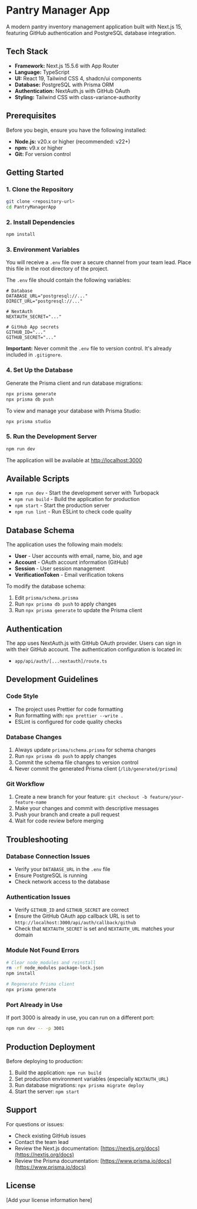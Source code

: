 # Pantry Manager App

A modern pantry inventory management application built with Next.js 15, featuring GitHub authentication and PostgreSQL database integration.

## Tech Stack

- **Framework:** Next.js 15.5.6 with App Router
- **Language:** TypeScript
- **UI:** React 19, Tailwind CSS 4, shadcn/ui components
- **Database:** PostgreSQL with Prisma ORM
- **Authentication:** NextAuth.js with GitHub OAuth
- **Styling:** Tailwind CSS with class-variance-authority

## Prerequisites

Before you begin, ensure you have the following installed:

- **Node.js:** v20.x or higher (recommended: v22+)
- **npm:** v9.x or higher
- **Git:** For version control

## Getting Started

### 1. Clone the Repository

```bash
git clone <repository-url>
cd PantryManagerApp
```

### 2. Install Dependencies

```bash
npm install
```

### 3. Environment Variables

You will receive a `.env` file over a secure channel from your team lead. Place this file in the root directory of the project.

The `.env` file should contain the following variables:

```env
# Database
DATABASE_URL="postgresql://..."
DIRECT_URL="postgresql://..."

# NextAuth
NEXTAUTH_SECRET="..."

# GitHub App secrets
GITHUB_ID="..."
GITHUB_SECRET="..."
```

**Important:** Never commit the `.env` file to version control. It's already included in `.gitignore`.

### 4. Set Up the Database

Generate the Prisma client and run database migrations:

```bash
npx prisma generate
npx prisma db push
```

To view and manage your database with Prisma Studio:

```bash
npx prisma studio
```

### 5. Run the Development Server

```bash
npm run dev
```

The application will be available at [http://localhost:3000](http://localhost:3000)

## Available Scripts

- `npm run dev` - Start the development server with Turbopack
- `npm run build` - Build the application for production
- `npm start` - Start the production server
- `npm run lint` - Run ESLint to check code quality

## Database Schema

The application uses the following main models:

- **User** - User accounts with email, name, bio, and age
- **Account** - OAuth account information (GitHub)
- **Session** - User session management
- **VerificationToken** - Email verification tokens

To modify the database schema:

1. Edit `prisma/schema.prisma`
2. Run `npx prisma db push` to apply changes
3. Run `npx prisma generate` to update the Prisma client

## Authentication

The app uses NextAuth.js with GitHub OAuth provider. Users can sign in with their GitHub account. The authentication configuration is located in:

- `app/api/auth/[...nextauth]/route.ts`

## Development Guidelines

### Code Style

- The project uses Prettier for code formatting
- Run formatting with: `npx prettier --write .`
- ESLint is configured for code quality checks

### Database Changes

1. Always update `prisma/schema.prisma` for schema changes
2. Run `npx prisma db push` to apply changes
3. Commit the schema file changes to version control
4. Never commit the generated Prisma client (`/lib/generated/prisma`)

### Git Workflow

1. Create a new branch for your feature: `git checkout -b feature/your-feature-name`
2. Make your changes and commit with descriptive messages
3. Push your branch and create a pull request
4. Wait for code review before merging

## Troubleshooting

### Database Connection Issues

- Verify your `DATABASE_URL` in the `.env` file
- Ensure PostgreSQL is running
- Check network access to the database

### Authentication Issues

- Verify `GITHUB_ID` and `GITHUB_SECRET` are correct
- Ensure the GitHub OAuth app callback URL is set to `http://localhost:3000/api/auth/callback/github`
- Check that `NEXTAUTH_SECRET` is set and `NEXTAUTH_URL` matches your domain

### Module Not Found Errors

```bash
# Clear node_modules and reinstall
rm -rf node_modules package-lock.json
npm install

# Regenerate Prisma client
npx prisma generate
```

### Port Already in Use

If port 3000 is already in use, you can run on a different port:

```bash
npm run dev -- -p 3001
```

## Production Deployment

Before deploying to production:

1. Build the application: `npm run build`
2. Set production environment variables (especially `NEXTAUTH_URL`)
3. Run database migrations: `npx prisma migrate deploy`
4. Start the server: `npm start`

## Support

For questions or issues:

- Check existing GitHub issues
- Contact the team lead
- Review the Next.js documentation: [https://nextjs.org/docs](https://nextjs.org/docs)
- Review the Prisma documentation: [https://www.prisma.io/docs](https://www.prisma.io/docs)

## License

[Add your license information here]
